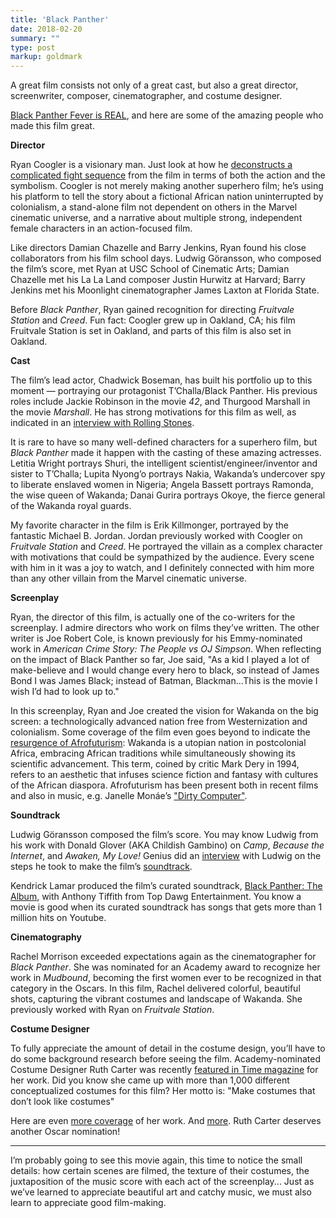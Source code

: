 ```yaml
---
title: 'Black Panther'
date: 2018-02-20
summary: ""
type: post
markup: goldmark
---
```


A great film consists not only of a great cast, but also a great director, screenwriter, composer, cinematographer, and costume designer.

[Black Panther Fever is REAL](https://www.latimes.com/entertainment/movies/la-et-mn-black-panther-reactions-20180218-story.html), and here are some of the amazing people who made this film great.

**Director**

Ryan Coogler is a visionary man. Just look at how he [deconstructs a complicated fight sequence](https://www.youtube.com/watch?v=SNHc2PxY8lY) from the film in terms of both the action and the symbolism. Coogler is not merely making another superhero film; he’s using his platform to tell the story about a fictional African nation uninterrupted by colonialism, a stand-alone film not dependent on others in the Marvel cinematic universe, and a narrative about multiple strong, independent female characters in an action-focused film.

Like directors Damian Chazelle and Barry Jenkins, Ryan found his close collaborators from his film school days. Ludwig Göransson, who composed the film’s score, met Ryan at USC School of Cinematic Arts; Damian Chazelle met his La La Land composer Justin Hurwitz at Harvard; Barry Jenkins met his Moonlight cinematographer James Laxton at Florida State.

Before _Black Panther_, Ryan gained recognition for directing _Fruitvale Station_ and _Creed_. Fun fact: Coogler grew up in Oakland, CA; his film Fruitvale Station is set in Oakland, and parts of this film is also set in Oakland.

**Cast**

The film’s lead actor, Chadwick Boseman, has built his portfolio up to this moment — portraying our protagonist T’Challa/Black Panther. His previous roles include Jackie Robinson in the movie _42_, and Thurgood Marshall in the movie _Marshall_. He has strong motivations for this film as well, as indicated in an [interview with Rolling Stones](https://www.rollingstone.com/movies/features/black-panther-chadwick-boseman-ryan-coogler-cover-story-w516853).

It is rare to have so many well-defined characters for a superhero film, but _Black Panther_ made it happen with the casting of these amazing actresses. Letitia Wright portrays Shuri, the intelligent scientist/engineer/inventor and sister to T’Challa; Lupita Nyong’o portrays Nakia, Wakanda’s undercover spy to liberate enslaved women in Nigeria; Angela Bassett portrays Ramonda, the wise queen of Wakanda; Danai Gurira portrays Okoye, the fierce general of the Wakanda royal guards.

My favorite character in the film is Erik Killmonger, portrayed by the fantastic Michael B. Jordan. Jordan previously worked with Coogler on _Fruitvale Station_ and _Creed_. He portrayed the villain as a complex character with motivations that could be sympathized by the audience. Every scene with him in it was a joy to watch, and I definitely connected with him more than any other villain from the Marvel cinematic universe.

**Screenplay**

Ryan, the director of this film, is actually one of the co-writers for the screenplay. I admire directors who work on films they’ve written. The other writer is Joe Robert Cole, is known previously for his Emmy-nominated work in _American Crime Story: The People vs OJ Simpson_. When reflecting on the impact of Black Panther so far, Joe said, "As a kid I played a lot of make-believe and I would change every hero to black, so instead of James Bond I was James Black; instead of Batman, Blackman…This is the movie I wish I’d had to look up to."

In this screenplay, Ryan and Joe created the vision for Wakanda on the big screen: a technologically advanced nation free from Westernization and colonialism. Some coverage of the film even goes beyond to indicate the [resurgence of Afrofuturism](https://www.washingtonpost.com/news/arts-and-entertainment/wp/2018/02/17/the-resurgence-of-afrofuturism-goes-beyond-black-panther-to-janelle-monae-jay-z-and-more/?utm_term=.2702c93949b0): Wakanda is a utopian nation in postcolonial Africa, embracing African traditions while simultaneously showing its scientific advancement. This term, coined by critic Mark Dery in 1994, refers to an aesthetic that infuses science fiction and fantasy with cultures of the African diaspora. Afrofuturism has been present both in recent films and also in music, e.g. Janelle Monáe’s ["Dirty Computer"](https://www.youtube.com/watch?v=A9k89DYdHKQ).

**Soundtrack**

Ludwig Göransson composed the film’s score. You may know Ludwig from his work with Donald Glover (AKA Childish Gambino) on _Camp_, _Because the Internet_, and _Awaken, My Love!_ Genius did an [interview](https://www.youtube.com/watch?v=fcO5klPyfX4) with Ludwig on the steps he took to make the film’s [soundtrack](https://open.spotify.com/album/7KDslrXaOYS28ferZi5UVK).

Kendrick Lamar produced the film’s curated soundtrack, [Black Panther: The Album](https://open.spotify.com/album/3pLdWdkj83EYfDN6H2N8MR), with Anthony Tiffith from Top Dawg Entertainment. You know a movie is good when its curated soundtrack has songs that gets more than 1 million hits on Youtube.

**Cinematography**

Rachel Morrison exceeded expectations again as the cinematographer for _Black Panther_. She was nominated for an Academy award to recognize her work in _Mudbound_, becoming the first women ever to be recognized in that category in the Oscars. In this film, Rachel delivered colorful, beautiful shots, capturing the vibrant costumes and landscape of Wakanda. She previously worked with Ryan on _Fruitvale Station_.

**Costume Designer**

To fully appreciate the amount of detail in the costume design, you’ll have to do some background research before seeing the film. Academy-nominated Costume Designer Ruth Carter was recently [featured in Time magazine](http://time.com/5163612/black-panther-costume-designer/) for her work. Did you know she came up with more than 1,000 different conceptualized costumes for this film? Her motto is: "Make costumes that don’t look like costumes"

Here are even [more coverage](https://www.fastcompany.com/40518341/it-cannot-look-like-a-costume-ruth-carter-on-dressing-the-black-panther-cast) of her work. And [more](https://www.theatlantic.com/entertainment/archive/2018/02/why-fashion-is-key-to-understanding-the-world-of-black-panther/553157/). Ruth Carter deserves another Oscar nomination!

---

I’m probably going to see this movie again, this time to notice the small details: how certain scenes are filmed, the texture of their costumes, the juxtaposition of the music score with each act of the screenplay... Just as we’ve learned to appreciate beautiful art and catchy music, we must also learn to appreciate good film-making.
